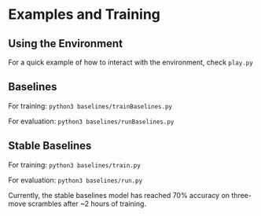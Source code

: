 # Examples and Training

## Using the Environment

For a quick example of how to interact with the environment, check ```play.py```

## Baselines

For training: ```python3 baselines/trainBaselines.py```

For evaluation: ```python3 baselines/runBaselines.py```

## Stable Baselines

For training: ```python3 baselines/train.py```

For evaluation: ```python3 baselines/run.py```

Currently, the stable baselines model has reached 70% accuracy on three-move scrambles after ~2 hours of training.